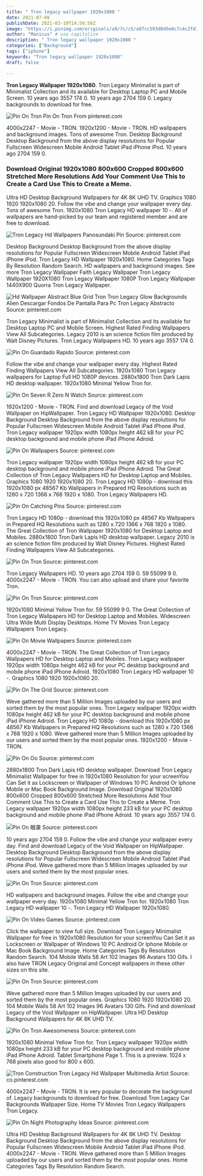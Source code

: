 ```yaml
---
title: " Tron legacy wallpaper 1920x1080 "
date: 2021-07-08
publishDate: 2021-03-10T14:56:56Z
image: "https://i.pinimg.com/originals/a9/7c/c5/a97cc593d8d5e0c7c4c2fd3ec4817ea2.jpg"
author: "Manicus" # use capitalize
description: " Tron legacy wallpaper 1920x1080 "
categories: ["Background"]
tags: ["iphone"]
keywords: "Tron legacy wallpaper 1920x1080"
draft: false

---
```



**Tron Legacy Wallpaper 1920x1080**. Tron Legacy Minimalist is part of Minimalist Collection and its available for Desktop Laptop PC and Mobile Screen. 10 years ago 3557 174 0. 10 years ago 2704 159 0. Legacy backgrounds to download for free.

![Pin On Tron](https://i.pinimg.com/originals/fb/bf/b5/fbbfb58b8f64b5ad1d8e4f83cb807c08.jpg "Pin On Tron")
Pin On Tron From pinterest.com


4000x2247 - Movie - TRON. 1920x1200 - Movie - TRON. HD wallpapers and background images. Tons of awesome Tron. Desktop Background Desktop Background from the above display resolutions for Popular Fullscreen Widescreen Mobile Android Tablet iPad iPhone iPod. 10 years ago 2704 159 0.

### Download Original 1920x1080 800x600 Cropped 800x600 Stretched More Resolutions Add Your Comment Use This to Create a Card Use This to Create a Meme.

Ultra HD Desktop Background Wallpapers for 4K 8K UHD TV. Graphics 1080 1920 1920x1080 20. Follow the vibe and change your wallpaper every day. Tons of awesome Tron. 1920x1080 Tron Legacy HD wallpaper 10 -. All of wallpapers are hand-picked by our team and registered member and are free to download.


![Tron Legacy Hd Wallpapers Panosundaki Pin](https://i.pinimg.com/originals/c2/38/ba/c238ba62dd0e6fc9f7d82760a80a695d.png "Tron Legacy Hd Wallpapers Panosundaki Pin")
Source: pinterest.com

Desktop Background Desktop Background from the above display resolutions for Popular Fullscreen Widescreen Mobile Android Tablet iPad iPhone iPod. Tron Legacy HD Wallpaper 1920x1080. Home Categories Tags By Resolution Random Search. HD wallpapers and background images. See more Tron Legacy Wallpaper Faith Legacy Wallpaper Tron Legacy Wallpaper 1920X1080 Tron Legacy Wallpaper 1080P Tron Legacy Wallpaper 1440X900 Quorra Tron Legacy Wallpaper.

![Hd Wallpaper Abstract Blue Grid Tron Tron Legacy Glow Backgrounds Alien Descargar Fondos De Pantalla Para Pc Tron Legacy Abstracto](https://i.pinimg.com/originals/c2/3f/0b/c23f0b07a51ab8815eddd781f61f5a98.png "Hd Wallpaper Abstract Blue Grid Tron Tron Legacy Glow Backgrounds Alien Descargar Fondos De Pantalla Para Pc Tron Legacy Abstracto")
Source: pinterest.com

Tron Legacy Minimalist is part of Minimalist Collection and its available for Desktop Laptop PC and Mobile Screen. Highest Rated Finding Wallpapers View All Subcategories. Legacy 2010 is an science fiction film produced by Walt Disney Pictures. Tron Legacy Wallpapers HD. 10 years ago 3557 174 0.

![Pin On Guardado Rapido](https://i.pinimg.com/originals/0b/73/0d/0b730d9c0b913d743a581c6330026167.png "Pin On Guardado Rapido")
Source: pinterest.com

Follow the vibe and change your wallpaper every day. Highest Rated Finding Wallpapers View All Subcategories. 1920x1080 Tron Legacy wallpapers for Laptop Full HD 1080P devices. 2880x1800 Tron Dark Lapis HD desktop wallpaper. 1920x1080 Minimal Yellow Tron for.

![Pin On Seven R Zero N Watch](https://i.pinimg.com/originals/2a/19/ed/2a19ed396d1716981f87c867d14abc71.jpg "Pin On Seven R Zero N Watch")
Source: pinterest.com

1920x1200 - Movie - TRON. Find and download Legacy of the Void Wallpaper on HipWallpaper. Tron Legacy HD Wallpaper 1920x1080. Desktop Background Desktop Background from the above display resolutions for Popular Fullscreen Widescreen Mobile Android Tablet iPad iPhone iPod. Tron Legacy wallpaper 1920px width 1080px height 462 kB for your PC desktop background and mobile phone iPad iPhone Adroid.

![Pin On Wallpapers](https://i.pinimg.com/originals/78/1d/5c/781d5c4be90ad7d3b8df3d4623ca3ecc.jpg "Pin On Wallpapers")
Source: pinterest.com

Tron Legacy wallpaper 1920px width 1080px height 462 kB for your PC desktop background and mobile phone iPad iPhone Adroid. The Great Collection of Tron Legacy Wallpapers HD for Desktop Laptop and Mobiles. Graphics 1080 1920 1920x1080 20. Tron Legacy HD 1080p - download this 1920x1080 px 48567 Kb Wallpapers in Prepared HQ Resolutions such as 1280 x 720 1366 x 768 1920 x 1080. Tron Legacy Wallpapers HD.

![Pin On Catching Pins](https://i.pinimg.com/originals/c8/d0/cb/c8d0cb95c1cf21c978633a64db059968.jpg "Pin On Catching Pins")
Source: pinterest.com

Tron Legacy HD 1080p - download this 1920x1080 px 48567 Kb Wallpapers in Prepared HQ Resolutions such as 1280 x 720 1366 x 768 1920 x 1080. The Great Collection of Tron Wallpaper 1920x1080 for Desktop Laptop and Mobiles. 2880x1800 Tron Dark Lapis HD desktop wallpaper. Legacy 2010 is an science fiction film produced by Walt Disney Pictures. Highest Rated Finding Wallpapers View All Subcategories.

![Pin On Tron](https://i.pinimg.com/originals/aa/57/6d/aa576d6c1bb838d0d335475de2bbbe81.jpg "Pin On Tron")
Source: pinterest.com

Tron Legacy Wallpapers HD. 10 years ago 2704 159 0. 59 55099 9 0. 4000x2247 - Movie - TRON. You can also upload and share your favorite Tron.

![Pin On Tron](https://i.pinimg.com/originals/fb/bf/b5/fbbfb58b8f64b5ad1d8e4f83cb807c08.jpg "Pin On Tron")
Source: pinterest.com

1920x1080 Minimal Yellow Tron for. 59 55099 9 0. The Great Collection of Tron Legacy Wallpapers HD for Desktop Laptop and Mobiles. Widescreen Ultra Wide Multi Display Desktops. Home TV Movies Tron Legacy Wallpapers Tron Legacy.

![Pin On Movie Wallpapers](https://i.pinimg.com/originals/dd/7c/3d/dd7c3d980de1f51737eef556a115fb18.jpg "Pin On Movie Wallpapers")
Source: pinterest.com

4000x2247 - Movie - TRON. The Great Collection of Tron Legacy Wallpapers HD for Desktop Laptop and Mobiles. Tron Legacy wallpaper 1920px width 1080px height 462 kB for your PC desktop background and mobile phone iPad iPhone Adroid. 1920x1080 Tron Legacy HD wallpaper 10 -. Graphics 1080 1920 1920x1080 20.

![Pin On The Grid](https://i.pinimg.com/originals/35/3a/30/353a30b99ad2b870367c2aa72f55a9ac.jpg "Pin On The Grid")
Source: pinterest.com

Weve gathered more than 5 Million Images uploaded by our users and sorted them by the most popular ones. Tron Legacy wallpaper 1920px width 1080px height 462 kB for your PC desktop background and mobile phone iPad iPhone Adroid. Tron Legacy HD 1080p - download this 1920x1080 px 48567 Kb Wallpapers in Prepared HQ Resolutions such as 1280 x 720 1366 x 768 1920 x 1080. Weve gathered more than 5 Million Images uploaded by our users and sorted them by the most popular ones. 1920x1200 - Movie - TRON.

![Pin On Oo](https://i.pinimg.com/originals/fd/de/46/fdde460264eb146304ea67bd5527918a.jpg "Pin On Oo")
Source: pinterest.com

2880x1800 Tron Dark Lapis HD desktop wallpaper. Download Tron Legacy Minimalist Wallpaper for free in 1920x1080 Resolution for your screenYou Can Set it as Lockscreen or Wallpaper of Windows 10 PC Android Or Iphone Mobile or Mac Book Background Image. Download Original 1920x1080 800x600 Cropped 800x600 Stretched More Resolutions Add Your Comment Use This to Create a Card Use This to Create a Meme. Tron Legacy wallpaper 1920px width 1080px height 233 kB for your PC desktop background and mobile phone iPad iPhone Adroid. 10 years ago 3557 174 0.

![Pin On 眼罩](https://i.pinimg.com/originals/d5/d7/40/d5d740cf68127cf89e6a7f33be7f7173.jpg "Pin On 眼罩")
Source: pinterest.com

10 years ago 2704 159 0. Follow the vibe and change your wallpaper every day. Find and download Legacy of the Void Wallpaper on HipWallpaper. Desktop Background Desktop Background from the above display resolutions for Popular Fullscreen Widescreen Mobile Android Tablet iPad iPhone iPod. Weve gathered more than 5 Million Images uploaded by our users and sorted them by the most popular ones.

![Pin On Tron](https://i.pinimg.com/originals/1f/78/9d/1f789dd953802fc16c5ca774345d6b50.jpg "Pin On Tron")
Source: pinterest.com

HD wallpapers and background images. Follow the vibe and change your wallpaper every day. 1920x1080 Minimal Yellow Tron for. 1920x1080 Tron Legacy HD wallpaper 10 -. Tron Legacy HD Wallpaper 1920x1080.

![Pin On Video Games](https://i.pinimg.com/originals/b4/3b/16/b43b16e160627f45c47a7f3fcc53b174.jpg "Pin On Video Games")
Source: pinterest.com

Click the wallpaper to view full size. Download Tron Legacy Minimalist Wallpaper for free in 1920x1080 Resolution for your screenYou Can Set it as Lockscreen or Wallpaper of Windows 10 PC Android Or Iphone Mobile or Mac Book Background Image. Home Categories Tags By Resolution Random Search. 104 Mobile Walls 58 Art 102 Images 96 Avatars 130 Gifs. I also have TRON Legacy Original and Concept wallpapers in these other sizes on this site.

![Pin On Tron](https://i.pinimg.com/originals/ff/e7/bf/ffe7bf478dbe919ceb24b4fb11d4c84f.jpg "Pin On Tron")
Source: pinterest.com

Weve gathered more than 5 Million Images uploaded by our users and sorted them by the most popular ones. Graphics 1080 1920 1920x1080 20. 104 Mobile Walls 58 Art 102 Images 96 Avatars 130 Gifs. Find and download Legacy of the Void Wallpaper on HipWallpaper. Ultra HD Desktop Background Wallpapers for 4K 8K UHD TV.

![Pin On Tron Awesomeness](https://i.pinimg.com/originals/d5/dd/1e/d5dd1e375c97f87c3982a0df4e63573f.jpg "Pin On Tron Awesomeness")
Source: pinterest.com

1920x1080 Minimal Yellow Tron for. Tron Legacy wallpaper 1920px width 1080px height 233 kB for your PC desktop background and mobile phone iPad iPhone Adroid. Tablet Smartphone Page 1. This is a preview. 1024 x 768 pixels also good for 800 x 600.

![Tron Construction Tron Legacy Hd Wallpaper Multimedia Artist](https://i.pinimg.com/originals/36/00/b3/3600b3f4c5ffe8f849b989537ecccc4e.jpg "Tron Construction Tron Legacy Hd Wallpaper Multimedia Artist")
Source: co.pinterest.com

4000x2247 - Movie - TRON. It is very popular to decorate the background of. Legacy backgrounds to download for free. Download Tron Legacy Car Backgrounds Wallpaper Size. Home TV Movies Tron Legacy Wallpapers Tron Legacy.

![Pin On Night Photography Ideas](https://i.pinimg.com/originals/a9/7c/c5/a97cc593d8d5e0c7c4c2fd3ec4817ea2.jpg "Pin On Night Photography Ideas")
Source: pinterest.com

Ultra HD Desktop Background Wallpapers for 4K 8K UHD TV. Desktop Background Desktop Background from the above display resolutions for Popular Fullscreen Widescreen Mobile Android Tablet iPad iPhone iPod. 4000x2247 - Movie - TRON. Weve gathered more than 5 Million Images uploaded by our users and sorted them by the most popular ones. Home Categories Tags By Resolution Random Search.

